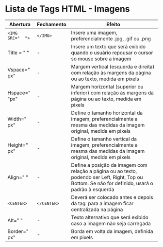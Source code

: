 # Lista de Tags HTML - Imagens



| **Abertura**     | **Fechamento** | **Efeito**                                                                                                                                          |
|------------------|----------------|-----------------------------------------------------------------------------------------------------------------------------------------------------|
| `<IMG SRC="  ">` |    `</IMG>`    | Insere uma imagem, preferencialmente .jpg, .gif ou .png                                                                                             |
|   Title = "  "   |        -       | Insere um texto que será exibido quando o usuário repousar o cursor so mouse sobre a imagem                                                         |
|   Vspace="  px"  |        -       | Margem vertical (esquerda e direita) com relação às margens da página ou ao texto, medida em pixels                                                 |
|  Hspace="  "px"  |        -       | Margem horizontal (superior ou inferior) com relação às margens da página ou ao texto, medida em pixels                                             |
|   Width="  px"   |        -       | Define o tamanho horizontal da imagem, preferencialmente a mesma das medidas da imagem original, medida em pixels                                   |
|   Height="  px"  |        -       | Define o tamanho vertical da imagem, preferencialmente a mesma das medidas da imagem original, medida em pixels                                     |
|    Align="  "    |        -       | Define a posição da imagem com relação a página ou ao texto, podendo ser Left, Right, Top ou Bottom. Se não for definido, usará o padrão à esquerda |
|    `<CENTER>`    |   `</CENTER>`  | Deverá ser colocado antes e depois da tag <IMG SRC="  "> para a imagem ficar centralizada na página                                                 |
|     Alt="  "     |        -       | Texto alternativo que será exibido caso a imagem não seja carregada                                                                                 |
|   Border="  px"  |        -       | Borda em volta da imagem,  definida em pixels                                                                                                       |
